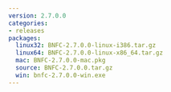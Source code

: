 ```yaml
---
version: 2.7.0.0
categories:
- releases
packages:
  linux32: BNFC-2.7.0.0-linux-i386.tar.gz
  linux64: BNFC-2.7.0.0-linux-x86_64.tar.gz
  mac: BNFC-2.7.0.0-mac.pkg
  source: BNFC-2.7.0.0.tar.gz
  win: bnfc-2.7.0.0-win.exe
---
```

